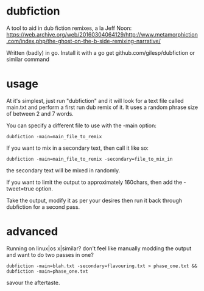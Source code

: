 dubfiction
==========

A tool to aid in dub fiction remixes, a la Jeff Noon: https://web.archive.org/web/20160304064129/http://www.metamorphiction.com/index.php/the-ghost-on-the-b-side-remixing-narrative/

Written (badly) in go. Install it with a go get github.com/gilesp/dubfiction or similar command

usage
=====

At it's simplest, just run "dubfiction" and it will look for a text file called main.txt and perform a first run dub remix of it. It uses a random phrase size of between 2 and 7 words.

You can specify a different file to use with the -main option:

    dubfiction -main=main_file_to_remix

If you want to mix in a secondary text, then call it like so:

    dubfiction -main=main_file_to_remix -secondary=file_to_mix_in

the secondary text will be mixed in randomly.

If you want to limit the output to approximately 160chars, then add the -tweet=true option.


Take the output, modify it as per your desires then run it back through dubfiction for a second pass.

advanced
========

Running on linux|os x|similar? don't feel like manually modding the output and want to do two passes in one?

    dubfiction -main=blah.txt -secondary=flavouring.txt > phase_one.txt && dubfiction -main=phase_one.txt

savour the aftertaste.
